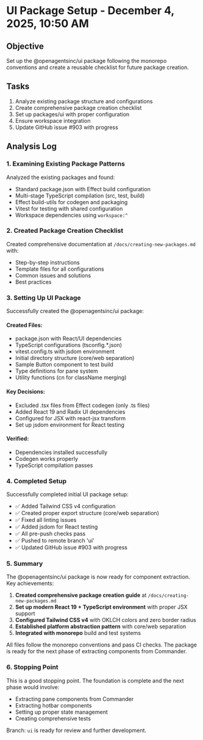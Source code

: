 # UI Package Setup - December 4, 2025, 10:50 AM

## Objective

Set up the @openagentsinc/ui package following the monorepo conventions and create a reusable checklist for future package creation.

## Tasks
1. Analyze existing package structure and configurations
2. Create comprehensive package creation checklist
3. Set up packages/ui with proper configuration
4. Ensure workspace integration
5. Update GitHub issue #903 with progress

## Analysis Log

### 1. Examining Existing Package Patterns

Analyzed the existing packages and found:
- Standard package.json with Effect build configuration
- Multi-stage TypeScript compilation (src, test, build)
- Effect build-utils for codegen and packaging
- Vitest for testing with shared configuration
- Workspace dependencies using `workspace:^`

### 2. Created Package Creation Checklist

Created comprehensive documentation at `/docs/creating-new-packages.md` with:
- Step-by-step instructions
- Template files for all configurations
- Common issues and solutions
- Best practices

### 3. Setting Up UI Package

Successfully created the @openagentsinc/ui package:

#### Created Files:
- package.json with React/UI dependencies
- TypeScript configurations (tsconfig.*.json)
- vitest.config.ts with jsdom environment
- Initial directory structure (core/web separation)
- Sample Button component to test build
- Type definitions for pane system
- Utility functions (cn for className merging)

#### Key Decisions:
- Excluded .tsx files from Effect codegen (only .ts files)
- Added React 19 and Radix UI dependencies
- Configured for JSX with react-jsx transform
- Set up jsdom environment for React testing

#### Verified:
- Dependencies installed successfully
- Codegen works properly
- TypeScript compilation passes

### 4. Completed Setup

Successfully completed initial UI package setup:
- ✅ Added Tailwind CSS v4 configuration
- ✅ Created proper export structure (core/web separation)
- ✅ Fixed all linting issues
- ✅ Added jsdom for React testing
- ✅ All pre-push checks pass
- ✅ Pushed to remote branch 'ui'
- ✅ Updated GitHub issue #903 with progress

### 5. Summary

The @openagentsinc/ui package is now ready for component extraction. Key achievements:

1. **Created comprehensive package creation guide** at `/docs/creating-new-packages.md`
2. **Set up modern React 19 + TypeScript environment** with proper JSX support
3. **Configured Tailwind CSS v4** with OKLCH colors and zero border radius
4. **Established platform abstraction pattern** with core/web separation
5. **Integrated with monorepo** build and test systems

All files follow the monorepo conventions and pass CI checks. The package is ready for the next phase of extracting components from Commander.

### 6. Stopping Point

This is a good stopping point. The foundation is complete and the next phase would involve:
- Extracting pane components from Commander
- Extracting hotbar components
- Setting up proper state management
- Creating comprehensive tests

Branch: `ui` is ready for review and further development.

